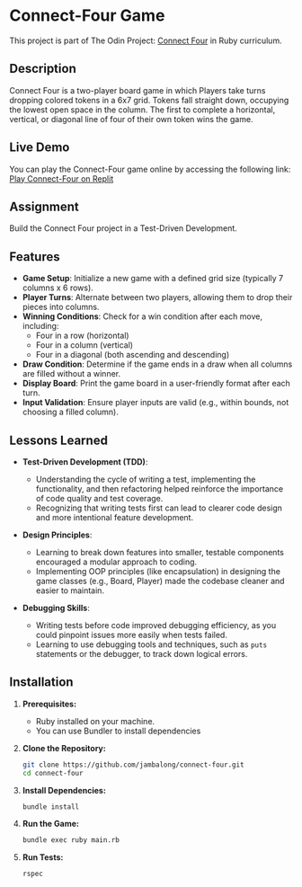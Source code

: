 # Connect-Four Game

This project is part of The Odin Project: [Connect Four](https://www.theodinproject.com/lessons/ruby-connect-four) in Ruby curriculum.

## Description

Connect Four is a two-player board game in which Players take turns dropping colored tokens in a 6x7 grid. Tokens fall straight down, occupying the lowest open space in the column. The first to complete a horizontal, vertical, or diagonal line of four of their own token wins the game.

## Live Demo

You can play the Connect-Four game online by accessing the following link:
[Play Connect-Four on Replit](https://replit.com/@jambalong/connect-four)

## Assignment

Build the Connect Four project in a Test-Driven Development.

## Features

- **Game Setup**: Initialize a new game with a defined grid size (typically 7 columns x 6 rows).
- **Player Turns**: Alternate between two players, allowing them to drop their pieces into columns.
- **Winning Conditions**: Check for a win condition after each move, including:
  - Four in a row (horizontal)
  - Four in a column (vertical)
  - Four in a diagonal (both ascending and descending)
- **Draw Condition**: Determine if the game ends in a draw when all columns are filled without a winner.
- **Display Board**: Print the game board in a user-friendly format after each turn.
- **Input Validation**: Ensure player inputs are valid (e.g., within bounds, not choosing a filled column).

## Lessons Learned

- **Test-Driven Development (TDD)**: 
  - Understanding the cycle of writing a test, implementing the functionality, and then refactoring helped reinforce the importance of code quality and test coverage.
  - Recognizing that writing tests first can lead to clearer code design and more intentional feature development.

- **Design Principles**:
  - Learning to break down features into smaller, testable components encouraged a modular approach to coding.
  - Implementing OOP principles (like encapsulation) in designing the game classes (e.g., Board, Player) made the codebase cleaner and easier to maintain.

- **Debugging Skills**: 
  - Writing tests before code improved debugging efficiency, as you could pinpoint issues more easily when tests failed.
  - Learning to use debugging tools and techniques, such as `puts` statements or the debugger, to track down logical errors.

## Installation

1. **Prerequisites:**
   - Ruby installed on your machine.
   - You can use Bundler to install dependencies

2. **Clone the Repository:**
   ```bash
   git clone https://github.com/jambalong/connect-four.git
   cd connect-four
   ```

3. **Install Dependencies:**
   ```bash
   bundle install
   ```

3. **Run the Game:**
   ```bash
   bundle exec ruby main.rb
   ```

4. **Run Tests:**
   ```bash
   rspec
   ```
